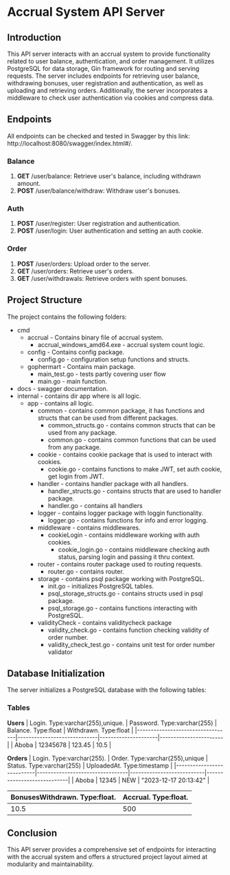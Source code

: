 # Accrual System API Server

## Introduction

This API server interacts with an accrual system to provide functionality related to user balance, authentication, and order management. It utilizes PostgreSQL for data storage, Gin framework for routing and serving requests. The server includes endpoints for retrieving user balance, withdrawing bonuses, user registration and authentication, as well as uploading and retrieving orders. Additionally, the server incorporates a middleware to check user authentication via cookies and compress data. 

## Endpoints

All endpoints can be checked and tested in Swagger by this link: http://localhost:8080/swagger/index.html#/.

### Balance
1. **GET** /user/balance: Retrieve user's balance, including withdrawn amount.
2. **POST** /user/balance/withdraw: Withdraw user's bonuses.

### Auth
1. **POST** /user/register: User registration and authentication.
2. **POST** /user/login: User authentication and setting an auth cookie.

### Order
1. **POST** /user/orders: Upload order to the server.
2. **GET** /user/orders: Retrieve user's orders.
3. **GET** /user/withdrawals: Retrieve orders with spent bonuses.

## Project Structure
The project contains the following folders:
+ cmd
  + accrual - Contains binary file of accrual system.
    + accrual_windows_amd64.exe - accrual system count logic.
  + config - Contains config package.
    + config.go - configuration setup functions and structs.
  + gophermart - Contains main package.
    + main_test.go - tests partly covering user flow
    + main.go - main function.
+ docs - swagger documentation.
+ internal - contains dir app where is all logic.
  + app - contains all logic.
    + common - contains common package, it has functions and structs that can be used from different packages.
      + common_structs.go - contains common structs that can be used from any package.
      + common.go - contains common functions that can be used from any package.
    + cookie - contains cookie package that is used to interact with cookies.
      + cookie.go - contains functions to make JWT, set auth cookie, get login from JWT.
    + handler - contains handler package with all handlers.
      + handler_structs.go - contains structs that are used to handler package.
      + handler.go - contains all handlers
    + logger - contains logger package with loggin functionality.
      + logger.go - contains functions for info and error logging.
    + middleware - contains middlewares.
      + cookieLogin - contains middleware working with auth cookies.
        + cookie_login.go - contains middleware checking auth status, parsing login and passing it thru context.
    + router - contains router package used to routing requests.
        + router.go - contains router.
    + storage - contains psql package working with PostgreSQL.
        + init.go - initializes PostgreSQL tables.
        + psql_storage_structs.go - contains structs used in psql package.
        + psql_storage.go - contains functions interacting with PostgreSQL. 
    + validityCheck - contains validitycheck package
        + validity_check.go - contains function checking validity of order number.
        + validity_check_test.go - contains unit test for order number validator

## Database Initialization
The server initializes a PostgreSQL database with the following tables:
### Tables

**Users**
| Login. Type:varchar(255),unique. | Password. Type:varchar(255) | Balance. Type:float | Withdrawn. Type:float |
|----------------------------------|-----------------------------|---------------------|-----------------------|
| Aboba                            | 12345678                    | 123.45              | 10.5                  |

**Orders**
| Login. Type:varchar(255). | Order. Type:varchar(255),unique | Status. Type:varchar(255) | UploadedAt. Type:timestamp | 
|---------------------------|---------------------------------|---------------------------|----------------------------|
| Aboba                     | 12345                           | NEW                       | "2023-12-17 20:13:42"      |

BonusesWithdrawn. Type:float. | Accrual. Type:float. |
------------------------------|----------------------|
 10.5                         | 500                  |

## Conclusion
This API server provides a comprehensive set of endpoints for interacting with the accrual system and offers a structured project layout aimed at modularity and maintainability.

